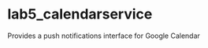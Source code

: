 lab5_calendarservice
====================

Provides a push notifications interface for Google Calendar